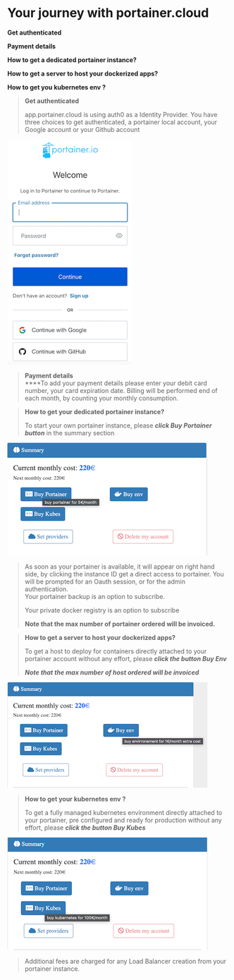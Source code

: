 # Your journey with portainer.cloud

**Get authenticated**

**Payment details**

**How to get a dedicated portainer instance?**

**How to get a server to host your dockerized apps?**

**How to get you kubernetes env ?**



> **Get authenticated**
>
> app.portainer.cloud is using auth0 as a Identity Provider. You have three choices to get authenticated, a portainer local account, your Google account or your Github account
>
>

![authentication through auth0](<.gitbook/assets/auth acount (1).png>)

> **Payment details**\
> ****To add your payment details please enter your debit card number, your card expiration date.  Billing will be performed end of each month, by counting your monthly consumption.

> **How to get your dedicated portainer instance?**
>
> To start your own portainer instance, please _**click Buy Portainer button**_ in the summary section

![](<.gitbook/assets/Buy Portainer (1).png>)

> As soon as your portainer is available, it will appear on right hand side, by clicking the instance ID get a direct access to portainer. You will be prompted for an Oauth session, or for the admin authentication. \
> Your portainer backup is an option to subscribe.
>
> Your private docker registry is an option to subscribe
>
> **Note that the max number of portainer ordered will be invoiced.**

> **How to get a server to host your dockerized apps?**
>
> To get a host to deploy for containers directly attached to your portainer account without any effort, please _**click the button Buy Env**_
>
> _**Note that the max number of host ordered will be invoiced**_

![](<.gitbook/assets/Buy Env.png>)

> **How to get your kubernetes env ?**
>
> To get a fully managed kubernetes environment directly attached to your portainer, pre configured and ready for production without any effort, please _**click the button Buy Kubes**_

![](<.gitbook/assets/Buy Kubes (1).png>)

> Additional fees are charged for any Load Balancer creation from your portainer instance.&#x20;





